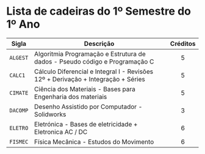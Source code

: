 # Lista de cadeiras do 1º Semestre do 1º Ano

| Sigla | Descrição | Créditos |
| --- | --- | :---: |
| `ALGEST` | Algoritmia Programação e Estrutura de dados - Pseudo código e Programação C   | 5 |
| `CALC1` | Cálculo Diferencial e Integral I - Revisões 12º + Derivação + Integração + Séries | 5 |
| `CIMATE` | Ciência dos Materiais - Bases para Engenharia dos materiais | 5 |
| `DACOMP` | Desenho Assistido por Computador - Solidworks | 3 |
| `ELETRO` | Eletrónica - Bases de eletricidade + Eletronica AC / DC | 6 |
| `FISMEC` | Física Mecânica - Estudos do Movimento | 6 |

